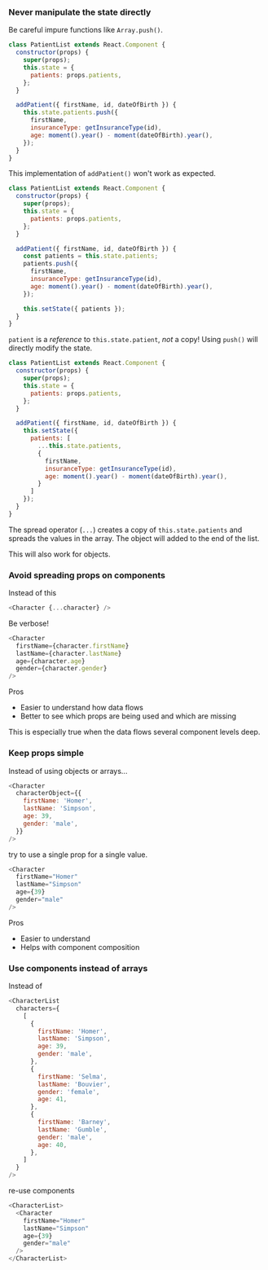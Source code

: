 ### Never manipulate the state directly

Be careful impure functions like `Array.push()`.

```javascript
class PatientList extends React.Component {
  constructor(props) {
    super(props);
    this.state = {
      patients: props.patients,
    };
  }

  addPatient({ firstName, id, dateOfBirth }) {
    this.state.patients.push({
      firstName,
      insuranceType: getInsuranceType(id),
      age: moment().year() - moment(dateOfBirth).year(),
    });
  }
}
```
This implementation of `addPatient()` won't work as expected.

```javascript
class PatientList extends React.Component {
  constructor(props) {
    super(props);
    this.state = {
      patients: props.patients,
    };
  }

  addPatient({ firstName, id, dateOfBirth }) {
    const patients = this.state.patients;
    patients.push({
      firstName,
      insuranceType: getInsuranceType(id),
      age: moment().year() - moment(dateOfBirth).year(),
    });

    this.setState({ patients });
  }
}
```

`patient` is a *reference* to `this.state.patient`, _not_ a copy! Using `push()` will directly modify the state.

```javascript
class PatientList extends React.Component {
  constructor(props) {
    super(props);
    this.state = {
      patients: props.patients,
    };
  }

  addPatient({ firstName, id, dateOfBirth }) {
    this.setState({
      patients: [
        ...this.state.patients,
        {
          firstName,
          insuranceType: getInsuranceType(id),
          age: moment().year() - moment(dateOfBirth).year(),
        }
      ]
    });
  }
}
```

The spread operator (`...`) creates a copy of `this.state.patients` and spreads the values in the array. The object will added to the end of the list.

This will also work for objects.

### Avoid spreading props on components

Instead of this
```javascript
<Character {...character} />
```

Be verbose!
```javascript
<Character
  firstName={character.firstName}
  lastName={character.lastName}
  age={character.age}
  gender={character.gender}
/>
```

Pros
 - Easier to understand how data flows
 - Better to see which props are being used and which are missing

This is especially true when the data flows several component levels deep.


### Keep props simple

Instead of using objects or arrays...
```javascript
<Character
  characterObject={{
    firstName: 'Homer',
    lastName: 'Simpson',
    age: 39,
    gender: 'male',
  }}
/>
```

try to use a single prop for a single value.
```javascript
<Character
  firstName="Homer"
  lastName="Simpson"
  age={39}
  gender="male"
/>
```

Pros
 - Easier to understand
 - Helps with component composition

### Use components instead of arrays

Instead of
```javascript
<CharacterList
  characters={
    [
      {
        firstName: 'Homer',
        lastName: 'Simpson',
        age: 39,
        gender: 'male',
      },
      {
        firstName: 'Selma',
        lastName: 'Bouvier',
        gender: 'female',
        age: 41,
      },
      {
        firstName: 'Barney',
        lastName: 'Gumble',
        gender: 'male',
        age: 40,
      },
    ]
  }
/>
```

re-use components

```javascript
<CharacterList>
  <Character
    firstName="Homer"
    lastName="Simpson"
    age={39}
    gender="male"
  />
</CharacterList>
```
